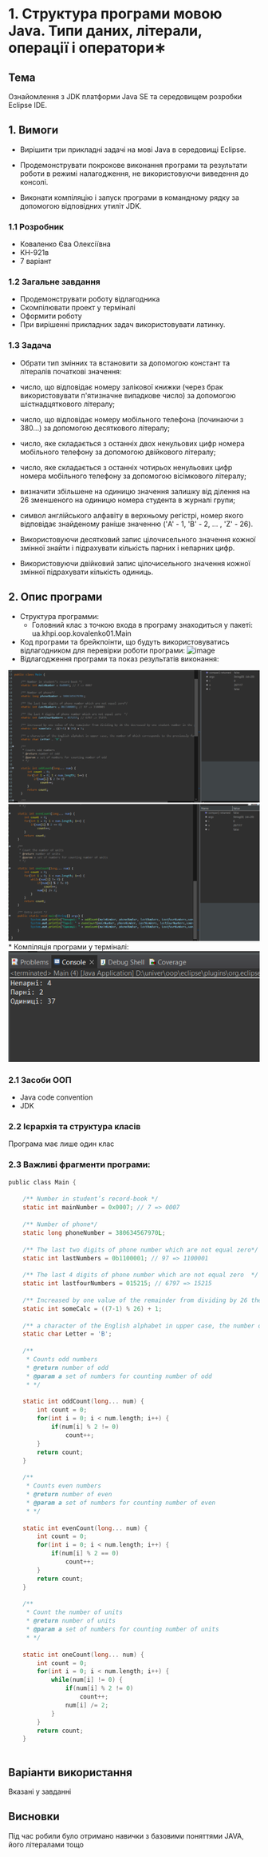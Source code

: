 # 1. Структура програми мовою Java. Типи даних, літерали, операції і оператори∗
## Тема
Ознайомлення з JDK платформи Java SE та середовищем розробки Eclipse IDE.
## 1. Вимоги
* Вирішити три прикладні задачі на мові Java в середовищі Eclipse.

* Продемонструвати покрокове виконання програми та результати роботи в режимі налагодження, не використовуючи виведення до консолі.

* Виконати компіляцію і запуск програми в командному рядку за допомогою відповідних утиліт JDK.

### 1.1 Розробник
* Коваленко Єва Олексіївна
* КН-921в
* 7 варіант
### 1.2 Загальне завдання
* Продемонструвати роботу відлагодника
* Скомпілювати проект у терміналі
* Оформити роботу
* При вирішенні прикладних задач використовувати латинку.
### 1.3 Задача
* Обрати тип змінних та встановити за допомогою констант та літералів початкові значення:

 * число, що відповідає номеру залікової книжки (через брак використовувати п'ятизначне випадкове число) за допомогою шістнадцяткового літералу;
 * число, що відповідає номеру мобільного телефона (починаючи з 380...) за допомогою десяткового літералу;
 * число, яке складається з останніх двох ненульових цифр номера мобільного телефону за допомогою двійкового літералу;
 * число, яке складається з останніх чотирьох ненульових цифр номера мобільного телефону за допомогою вісімкового літералу;
 * визначити збільшене на одиницю значення залишку від ділення на 26 зменшеного на одиницю номера студента в журналі групи;
 * символ англійського алфавіту в верхньому регістрі, номер якого відповідає знайденому раніше значенню ('A' - 1, 'B' - 2, ... , 'Z' - 26).
* Використовуючи десятковий запис цілочисельного значення кожної змінної знайти і підрахувати кількість парних і непарних цифр.

* Використовуючи двійковий запис цілочисельного значення кожної змінної підрахувати кількість одиниць.

## 2. Опис програми

* Структура программи:
  * Головний клас з точкою входа в програму знаходиться у пакеті: ua.khpi.oop.kovalenko01.Main
* Код програми та брейкпоінти, що будуть використовуватись відлагодником для перевірки роботи програми:
![image](https://user-images.githubusercontent.com/90566260/201300723-b85f4cb4-16d5-4fec-a7b7-3118abb8917b.png)
* Відлагодження програми та показ результатів виконання:
<img src="https://github.com/evakov5/JAVA-proj/blob/main/doc/kovalenko01/assets/second.png">
<img src="https://github.com/evakov5/JAVA-proj/blob/main/doc/kovalenko01/assets/first.png">
* Компіляція програми у терміналі:
<img src="https://github.com/evakov5/JAVA-proj/blob/main/doc/kovalenko01/assets/res.png">



### 2.1 Засоби ООП
* Java code convention
* JDK

### 2.2 Ієрархія та структура класів
Програма має лише один клас


### 2.3 Важливі фрагменти програми:
```c
public class Main {
	
	/** Number in student’s record-book */
	static int mainNumber = 0x0007; // 7 => 0007
	
	/** Number of phone*/
	static long phoneNumber = 380634567970L;
	
	/** The last two digits of phone number which are not equal zero*/ 
	static int lastNumbers = 0b1100001; // 97 => 1100001
	
	/** The last 4 digits of phone number which are not equal zero  */ 
	static int lastfourNumbers = 015215; // 6797 => 15215
	
	/** Increased by one value of the remainder from dividing by 26 the decreased by one student number in the group journal*/
	static int someCalc = ((7-1) % 26) + 1;
	
	/** a character of the English alphabet in upper case, the number of which corresponds to the previously found value*/
	static char Letter = 'B';
	
	/** 
	 * Counts odd numbers
	 * @return number of odd
	 * @param a set of numbers for counting number of odd
	 * */
	
	static int oddCount(long... num) {
		int count = 0;
		for(int i = 0; i < num.length; i++) {
			if(num[i] % 2 != 0)
				count++;
		}
		return count;
	}
	
	/** 
	 * Counts even numbers
	 * @return number of even
	 * @param a set of numbers for counting number of even
	 * */
	
	static int evenCount(long... num) {
		int count = 0;
		for(int i = 0; i < num.length; i++) {
			if(num[i] % 2 == 0)
				count++;
		}
		return count;
	}
	
	/** 
	 * Count the number of units
	 * @return number of units
	 * @param a set of numbers for counting number of units
	 * */
	
	static int oneCount(long... num) {
		int count = 0;
		for(int i = 0; i < num.length; i++) {
			while(num[i] != 0) {
				if(num[i] % 2 != 0)
					count++;
				num[i] /= 2;
			}
		}
		return count;
	}
	
```
## Варіанти використання
Вказані у завданні
## Висновки
Під час робили було отримано навички з базовими поняттями JAVA, його літералами тощо
 
